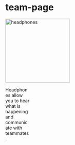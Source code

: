 # team-page


   <img src="https://www.stockvault.net/data/2016/03/17/188406/preview16.jpg" 
    alt="headphones"
      width="200px" Height="200px"/>
    <p style="width: 75px; margin-bottom: 70px;">Headphones allow you to hear what is happening and communicate with teammates.</p>
     
